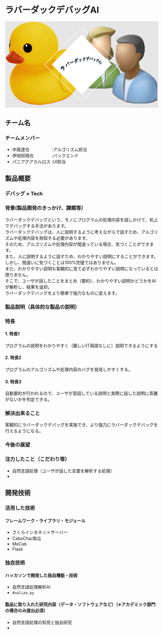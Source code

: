 # ラバーダックデバッグAI

<img src="duck.png">

## チーム名
### チームメンバー
- 中尾達也　　　　　 :アルゴリズム担当
- 伊地知翔也　　　　 :バックエンド
- パニアグアカルロス :UI担当

## 製品概要
### デバッグ × Tech
### 背景(製品開発のきっかけ、課題等）
ラバーダックデバッグという、モノにプログラムの処理内容を話しかけて、机上でデバッグする手法があります。  
ラバーダックデバッグは、人に説明するように考えながらで話すため、アルゴリズムや処理内容を熟知する必要があります。  
そのため、アルゴリズムや処理内容が間違っている場合、気づくことができます。  
また、人に説明するように話すため、わかりやすい説明にすることができます。  
しかし、間違いに気づくことは100%完璧ではありません。  
また、わかりやすい説明も客観的に見て必ずわかりやすい説明になっているとは限りません。  
そこで、ユーザが話したことをまとめ（要約）、わかりやすい説明かどうかをAIが解析し、結果を返却。  
ラバーダックデバッグをより簡単で強力なものに変えます。
### 製品説明（具体的な製品の説明）

### 特長
#### 1. 特長1  
プログラムの説明をわかりやすく（難しいIT用語なしに）説明できるようにする
#### 2. 特長2
プログラムのアルゴリズムや処理内容のバグを発見しやすくする。
#### 3. 特長3
自動要約が行われるので、ユーザが意図している説明と実際に話した説明に乖離がないかを判定できる。
### 解決出来ること
客観的にラバーダックデバッグを実施でき、より強力にラバーダックデバッグを行えるようになる。
### 今後の展望
### 注力したこと（こだわり等）
* 自然言語処理（ユーザが話した言葉を解析する処理）
* 

## 開発技術
### 活用した技術
#### フレームワーク・ライブラリ・モジュール
- さくらインタネットサーバー
- CaboCha/南瓜
- MeCab
- Flask
### 独自技術
#### ハッカソンで開発した独自機能・技術
* 自然言語処理解析AI
* `Analize.py`

#### 製品に取り入れた研究内容（データ・ソフトウェアなど）（※アカデミック部門の場合のみ提出必須）
* 自然言語処理の知見と独自研究
* 
